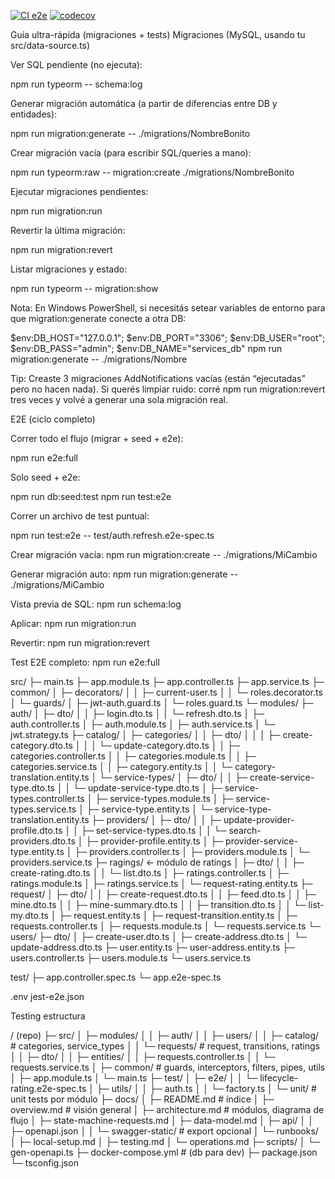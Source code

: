 [![CI e2e](https://github.com/<org>/<repo>/actions/workflows/ci-e2e.yml/badge.svg)](../../actions)
[![codecov](https://codecov.io/gh/<org>/<repo>/branch/main/graph/badge.svg)](https://codecov.io/gh/<org>/<repo>)




Guía ultra-rápida (migraciones + tests)
Migraciones (MySQL, usando tu src/data-source.ts)

Ver SQL pendiente (no ejecuta):

npm run typeorm -- schema:log


Generar migración automática (a partir de diferencias entre DB y entidades):

npm run migration:generate -- ./migrations/NombreBonito


Crear migración vacía (para escribir SQL/queries a mano):

npm run typeorm:raw -- migration:create ./migrations/NombreBonito


Ejecutar migraciones pendientes:

npm run migration:run


Revertir la última migración:

npm run migration:revert


Listar migraciones y estado:

npm run typeorm -- migration:show


Nota: En Windows PowerShell, si necesitás setear variables de entorno para que migration:generate conecte a otra DB:

$env:DB_HOST="127.0.0.1"; $env:DB_PORT="3306"; $env:DB_USER="root"; $env:DB_PASS="admin"; $env:DB_NAME="services_db"
npm run migration:generate -- ./migrations/Nombre


Tip: Creaste 3 migraciones AddNotifications vacías (están “ejecutadas” pero no hacen nada). Si querés limpiar ruido:
corré npm run migration:revert tres veces y volvé a generar una sola migración real.

E2E (ciclo completo)

Correr todo el flujo (migrar + seed + e2e):

npm run e2e:full


Solo seed + e2e:

npm run db:seed:test
npm run test:e2e

Correr un archivo de test puntual:

npm run test:e2e -- test/auth.refresh.e2e-spec.ts




Crear migración vacía: npm run migration:create -- ./migrations/MiCambio

Generar migración auto: npm run migration:generate -- ./migrations/MiCambio

Vista previa de SQL: npm run schema:log

Aplicar: npm run migration:run

Revertir: npm run migration:revert

Test E2E completo: npm run e2e:full

src/
├─ main.ts
├─ app.module.ts
├─ app.controller.ts
├─ app.service.ts
├─ common/
│  ├─ decorators/
│  │  ├─ current-user.ts
│  │  └─ roles.decorator.ts
│  └─ guards/
│     ├─ jwt-auth.guard.ts
│     └─ roles.guard.ts
└─ modules/
   ├─ auth/
   │  ├─ dto/
   │  │  ├─ login.dto.ts
   │  │  └─ refresh.dto.ts
   │  ├─ auth.controller.ts
   │  ├─ auth.module.ts
   │  ├─ auth.service.ts
   │  └─ jwt.strategy.ts
   ├─ catalog/
   │  ├─ categories/
   │  │  ├─ dto/
   │  │  │  ├─ create-category.dto.ts
   │  │  │  └─ update-category.dto.ts
   │  │  ├─ categories.controller.ts
   │  │  ├─ categories.module.ts
   │  │  ├─ categories.service.ts
   │  │  ├─ category.entity.ts
   │  │  └─ category-translation.entity.ts
   │  └─ service-types/
   │     ├─ dto/
   │     │  ├─ create-service-type.dto.ts
   │     │  └─ update-service-type.dto.ts
   │     ├─ service-types.controller.ts
   │     ├─ service-types.module.ts
   │     ├─ service-types.service.ts
   │     ├─ service-type.entity.ts
   │     └─ service-type-translation.entity.ts
   ├─ providers/
   │  ├─ dto/
   │  │  ├─ update-provider-profile.dto.ts
   │  │  ├─ set-service-types.dto.ts
   │  │  └─ search-providers.dto.ts
   │  ├─ provider-profile.entity.ts
   │  ├─ provider-service-type.entity.ts
   │  ├─ providers.controller.ts
   │  ├─ providers.module.ts
   │  └─ providers.service.ts
   ├─ ragings/                      ← módulo de ratings
   │  ├─ dto/
   │  │  ├─ create-rating.dto.ts
   │  │  └─ list.dto.ts
   │  ├─ ratings.controller.ts
   │  ├─ ratings.module.ts
   │  ├─ ratings.service.ts
   │  └─ request-rating.entity.ts
   ├─ request/
   │  ├─ dto/
   │  │  ├─ create-request.dto.ts
   │  │  ├─ feed.dto.ts
   │  │  ├─ mine.dto.ts
   │  │  ├─ mine-summary.dto.ts
   │  │  ├─ transition.dto.ts
   │  │  └─ list-my.dto.ts
   │  ├─ request.entity.ts
   │  ├─ request-transition.entity.ts
   │  ├─ requests.controller.ts
   │  ├─ requests.module.ts
   │  └─ requests.service.ts
   └─ users/
      ├─ dto/
      │  ├─ create-user.dto.ts
      │  ├─ create-address.dto.ts
      │  └─ update-address.dto.ts
      ├─ user.entity.ts
      ├─ user-address.entity.ts
      ├─ users.controller.ts
      ├─ users.module.ts
      └─ users.service.ts

test/
├─ app.controller.spec.ts
└─ app.e2e-spec.ts

.env
jest-e2e.json



Testing estructura


/ (repo)
├─ src/
│  ├─ modules/
│  │  ├─ auth/
│  │  ├─ users/
│  │  ├─ catalog/            # categories, service_types
│  │  └─ requests/           # request, transitions, ratings
│  │     ├─ dto/
│  │     ├─ entities/
│  │     ├─ requests.controller.ts
│  │     └─ requests.service.ts
│  ├─ common/                 # guards, interceptors, filters, pipes, utils
│  ├─ app.module.ts
│  └─ main.ts
├─ test/
│  ├─ e2e/
│  │  └─ lifecycle-rating.e2e-spec.ts
│  ├─ utils/
│  │  ├─ auth.ts
│  │  └─ factory.ts
│  └─ unit/                   # unit tests por módulo
├─ docs/
│  ├─ README.md               # índice
│  ├─ overview.md             # visión general
│  ├─ architecture.md         # módulos, diagrama de flujo
│  ├─ state-machine-requests.md
│  ├─ data-model.md
│  ├─ api/
│  │  ├─ openapi.json
│  │  └─ swagger-static/      # export opcional
│  └─ runbooks/
│     ├─ local-setup.md
│     ├─ testing.md
│     └─ operations.md
├─ scripts/
│  └─ gen-openapi.ts
├─ docker-compose.yml         # (db para dev)
├─ package.json
└─ tsconfig.json

